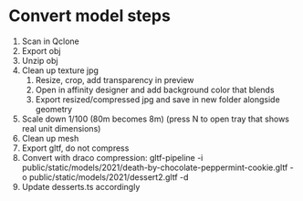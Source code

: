 # Convert model steps

1. Scan in Qclone
1. Export obj
1. Unzip obj
1. Clean up texture jpg
   1. Resize, crop, add transparency in preview
   1. Open in affinity designer and add background color that blends
   1. Export resized/compressed jpg and save in new folder alongside geometry
1. Scale down 1/100 (80m becomes 8m) (press N to open tray that shows real unit dimensions)
1. Clean up mesh
1. Export gltf, do not compress
1. Convert with draco compression: gltf-pipeline -i public/static/models/2021/death-by-chocolate-peppermint-cookie.gltf -o public/static/models/2021/dessert2.gltf -d
1. Update desserts.ts accordingly
